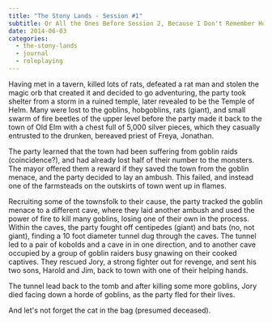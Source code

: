 ```yaml
---
title: "The Stony Lands - Session #1"
subtitle: Or All the Ones Before Session 2, Because I Don't Remember How They Broke Down
date: 2014-06-03
categories:
  - the-stony-lands
  - journal
  - roleplaying
---
```


Having met in a tavern, killed lots of rats, defeated a rat man and stolen the
magic orb that created it and decided to go adventuring, the party took shelter
from a storm in a ruined temple, later revealed to be the Temple of Helm. Many
were lost to the goblins, hobgoblins, rats (giant), and small swarm of fire
beetles of the upper level before the party made it back to the town of Old Elm
with a chest full of 5,000 silver pieces, which they casually entrusted to the
drunken, bereaved priest of Freya, Jonathan.

The party learned that the town had been suffering from goblin raids
(coincidence?), and had already lost half of their number to the monsters. The
mayor offered them a reward if they saved the town from the goblin menace, and
the party decided to lay an ambush. This failed, and instead one of the
farmsteads on the outskirts of town went up in flames.

Recruiting some of the townsfolk to their cause, the party tracked the goblin
menace to a different cave, where they laid another ambush and used the power of
fire to kill many goblins, losing one of their own in the process. Within the
caves, the party fought off centipedes (giant) and bats (no, not giant), finding
a 10 foot diameter tunnel dug through the caves. The tunnel led to a pair of
kobolds and a cave in in one direction, and to another cave occupied by a group
of goblin raiders busy gnawing on their cooked captives. They rescued Jory, a
strong fighter out for revenge, and sent his two sons, Harold and Jim, back to
town with one of their helping hands.

The tunnel lead back to the tomb and after killing some more goblins, Jory died
facing down a horde of goblins, as the party fled for their lives.

And let's not forget the cat in the bag (presumed deceased).
